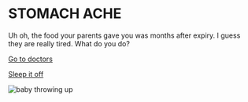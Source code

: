 # STOMACH ACHE

Uh oh, the food your parents gave you was months after expiry. I guess they are really tired. What do you do?

[Go to doctors](doctors.md)  

[Sleep it off](better.md)

![baby throwing up](https://media.giphy.com/media/3o6Yg725hMPzA5sxyg/giphy.gif)